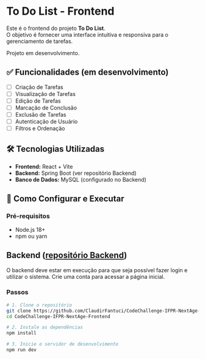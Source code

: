 # To Do List - Frontend

Este é o frontend do projeto **To Do List**.  
O objetivo é fornecer uma interface intuitiva e responsiva para o gerenciamento de tarefas.

Projeto em desenvolvimento.

## ✅ Funcionalidades (em desenvolvimento)
- [ ] Criação de Tarefas
- [ ] Visualização de Tarefas
- [ ] Edição de Tarefas
- [ ] Marcação de Conclusão
- [ ] Exclusão de Tarefas
- [ ] Autenticação de Usuário
- [ ] Filtros e Ordenação

## 🛠 Tecnologias Utilizadas
- **Frontend:** React + Vite
- **Backend:** Spring Boot (ver repositório Backend)
- **Banco de Dados:** MySQL (configurado no Backend)

## 🚀 Como Configurar e Executar
### Pré-requisitos
- Node.js 18+
- npm ou yarn

## Backend ([repositório Backend](https://github.com/ClaudirFantuci/CodeChallenge-IFPR-NextAge-Backend))
O backend deve estar em execução para que seja possível fazer login e utilizar o sistema. Crie uma conta para acessar a página inicial.

### Passos
```bash
# 1. Clone o repositório
git clone https://github.com/ClaudirFantuci/CodeChallenge-IFPR-NextAge-Frontend.git
cd CodeChallenge-IFPR-NextAge-Frontend

# 2. Instale as dependências
npm install

# 3. Inicie o servidor de desenvolvimento
npm run dev
